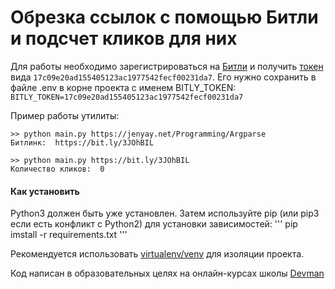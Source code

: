 # Обрезка ссылок с помощью Битли и подсчет кликов для них

Для работы необходимо зарегистрироваться на [Битли](https://bit.ly/) и получить [токен](https://bitly.com/a/oauth_apps)
вида `17c09e20ad155405123ac1977542fecf00231da7`. Его нужно сохранить в файле .env в корне проекта с именем BITLY_TOKEN:
```BITLY_TOKEN=17c09e20ad155405123ac1977542fecf00231da7```

Пример работы утилиты:

```
>> python main.py https://jenyay.net/Programming/Argparse
Битлинк:  https://bit.ly/3JOhBIL

>> python main.py https://bit.ly/3JOhBIL
Количество кликов:  0
```

#### Как установить

Python3 должен быть уже установлен.
Затем используйте pip (или pip3 если есть конфликт с Python2) для
установки зависимостей:
'''
pip imstall -r requirements.txt
'''

Рекомендуется использовать [virtualenv/venv](https://docs.python.org/3/library/venv.html) для изоляции проекта.

 Код написан в образовательных целях на онлайн-курсах школы [Devman](https://dvmn.org/)
